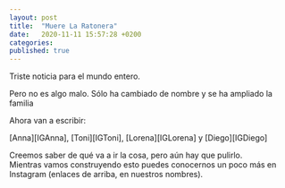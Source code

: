 ```yaml
---
layout: post
title:  "Muere La Ratonera"
date:   2020-11-11 15:57:28 +0200
categories: 
published: true
---
```

<p>Triste noticia para el mundo entero.</p>

<p>Pero no es algo malo. Sólo ha cambiado de nombre y se ha ampliado la familia</p>

<p>Ahora van a escribir:</p>
[Anna][IGAnna], [Toni][IGToni], [Lorena][IGLorena] y [Diego][IGDiego]

<p>Creemos saber de qué va a ir la cosa, pero aún hay que pulirlo.<br/>
Mientras vamos construyendo esto puedes conocernos un poco más en Instagram (enlaces de arriba, en nuestros nombres).</p>

[IGAnna]: https://www.instagram.com/ahoravivoasi/
[IGToni]: https://www.instagram.com/toninipk/
[IGLorena]: https://www.instagram.com/lorenaferar/
[IGDiego]: https://www.instagram.com/the_kellog/
